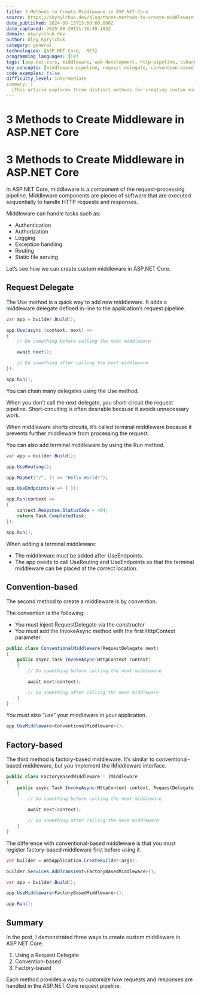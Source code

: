 ```yaml
---
title: 3 Methods to Create Middleware in ASP.NET Core
source: https://okyrylchuk.dev/blog/three-methods-to-create-middleware-in-asp-net-core/
date_published: 2024-09-13T15:50:00.000Z
date_captured: 2025-08-20T21:16:49.105Z
domain: okyrylchuk.dev
author: Oleg Kyrylchuk
category: general
technologies: [ASP.NET Core, .NET]
programming_languages: [C#]
tags: [asp.net-core, middleware, web-development, http-pipeline, csharp, dotnet, request-processing]
key_concepts: [middleware-pipeline, request-delegate, convention-based-middleware, factory-based-middleware, short-circuiting, dependency-injection]
code_examples: false
difficulty_level: intermediate
summary: |
  [This article explores three distinct methods for creating custom middleware in ASP.NET Core, a crucial component of the request-processing pipeline. It begins by demonstrating the use of a `RequestDelegate` via `app.Use()` and `app.Run()` for inline or terminal middleware. Next, it details the convention-based approach, which involves injecting `RequestDelegate` into the constructor and implementing an `InvokeAsync` method. Lastly, the article explains factory-based middleware, requiring the implementation of the `IMiddleware` interface and explicit registration in the service container. Each method provides a flexible way to customize HTTP request and response handling.]
---
```

# 3 Methods to Create Middleware in ASP.NET Core

# 3 Methods to Create Middleware in ASP.NET Core

In ASP.NET Core, middleware is a component of the request-processing pipeline. Middleware components are pieces of software that are executed sequentially to handle HTTP requests and responses.

Middleware can handle tasks such as:

*   Authentication
*   Authorization
*   Logging
*   Exception handling
*   Routing
*   Static file serving

Let’s see how we can create custom middleware in ASP.NET Core. 

## **Request Delegate**

The Use method is a quick way to add new middleware. It adds a middleware delegate defined in-line to the application’s request pipeline. 

```csharp
var app = builder.Build();

app.Use(async (context, next) =>
{
    // Do something before calling the next middleware

    await next();

    // Do something after calling the next middleware
});

app.Run();
```

You can chain many delegates using the Use method.

When you don’t call the next delegate, you short-circuit the request pipeline. Short-circuiting is often desirable because it avoids unnecessary work.

When middleware shorts circuits, it’s called terminal middleware because it prevents further middleware from processing the request.

You can also add terminal middleware by using the Run method. 

```csharp
var app = builder.Build();

app.UseRouting();

app.MapGet("/", () => "Hello World!");

app.UseEndpoints(e => { });

app.Run(context =>
{
    context.Response.StatusCode = 404;
    return Task.CompletedTask;
});

app.Run();
```

When adding a terminal middleware:

*   The middleware must be added after UseEndpoints.
*   The app needs to call UseRouting and UseEndpoints so that the terminal middleware can be placed at the correct location.

## **Convention-based**

The second method to create a middleware is by convention. 

The convention is the following:

*   You must inject RequestDelegate via the constructor
*   You must add the InvokeAsync method with the first HttpContext parameter.

```csharp
public class ConventionalMiddleware(RequestDelegate next)
{
    public async Task InvokeAsync(HttpContext context)
    {
        // Do something before calling the next middleware

        await next(context);

        // Do something after calling the next middleware
    }
}
```

You must also “use” your middleware in your application.

```csharp
app.UseMiddleware<ConventionalMiddleware>();
```

## **Factory-based**

The third method is factory-based middleware. It’s similar to conventional-based middleware, but you implement the IMiddleware interface. 

```csharp
public class FactoryBasedMiddleware : IMiddleware
{
    public async Task InvokeAsync(HttpContext context, RequestDelegate next)
    {
        // Do something before calling the next middleware

        await next(context);

        // Do something after calling the next middleware
    }
}
```

The difference with conventional-based middleware is that you must register factory-based middleware first before using it. 

```csharp
var builder = WebApplication.CreateBuilder(args);

builder.Services.AddTransient<FactoryBasedMiddleware>();

var app = builder.Build();

app.UseMiddleware<FactoryBasedMiddleware>();

app.Run();
```

## Summary

In the post, I demonstrated three ways to create custom middleware in ASP.NET Core:

1.  Using a Request Delegate
2.  Convention-based
3.  Factory-based

Each method provides a way to customize how requests and responses are handled in the ASP.NET Core request pipeline.